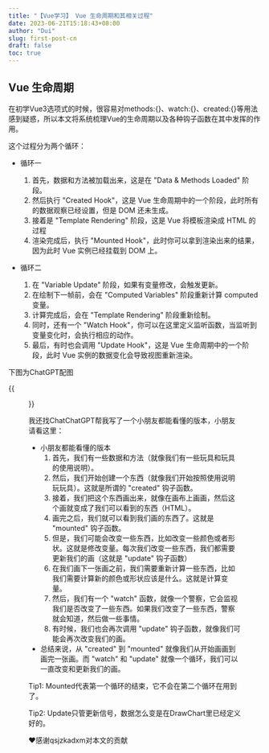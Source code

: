 ```yaml
---
title: "【Vue学习】 Vue 生命周期和其相关过程"
date: 2023-06-21T15:18:43+08:00
author: "Dui"
slug: first-post-cn
draft: false
toc: true
---
```


##  Vue 生命周期
在初学Vue3选项式的时候，很容易对methods:{}、watch:{}、created:{}等用法感到疑惑，所以本文将系统梳理Vue的生命周期以及各种钩子函数在其中发挥的作用。

这个过程分为两个循环：

- 循环一
  1. 首先，数据和方法被加载出来，这是在 "Data & Methods Loaded" 阶段。
  2. 然后执行 "Created Hook"，这是 Vue 生命周期中的一个阶段，此时所有的数据观察已经设置，但是 DOM 还未生成。
  3. 接着是 "Template Rendering" 阶段，这是 Vue 将模板渲染成 HTML 的过程
  4. 渲染完成后，执行 "Mounted Hook"，此时你可以拿到渲染出来的结果，因为此时 Vue 实例已经挂载到 DOM 上。


- 循环二
  1. 在 "Variable Update" 阶段，如果有变量修改，会触发更新。
  2. 在绘制下一帧前，会在 "Computed Variables" 阶段重新计算 computed 变量。
  3. 计算完成后，会在 "Template Rendering" 阶段重新绘制。
  4. 同时，还有一个 "Watch Hook"，你可以在这里定义监听函数，当监听到变量变化时，会执行相应的动作。
  5. 最后，有时也会调用 "Update Hook"，这是 Vue 生命周期中的一个阶段，此时 Vue 实例的数据变化会导致视图重新渲染。

下图为ChatGPT配图

{{<figure src="https://Sleepydui.github.io/image/vuelifecircle.png" caption="知识整理和博客更新流">}}

我还找ChatChatGPT帮我写了一个小朋友都能看懂的版本，小朋友请看这里：
- 小朋友都能看懂的版本
  1. 首先，我们有一些数据和方法（就像我们有一些玩具和玩具的使用说明）。
  2. 然后，我们开始创建一个东西（就像我们开始按照使用说明玩玩具）。这就是所谓的 "created" 钩子函数。
  3. 接着，我们把这个东西画出来，就像在画布上画画，然后这个画就变成了我们可以看到的东西（HTML）。
  4. 画完之后，我们就可以看到我们画的东西了。这就是 "mounted" 钩子函数。
  5. 但是，我们可能会改变一些东西，比如改变一些颜色或者形状。这就是修改变量。每次我们改变一些东西，我们都需要更新我们的画（这就是 "update" 钩子函数）
  6. 在我们画下一张画之前，我们需要重新计算一些东西，比如我们需要计算新的颜色或形状应该是什么。这就是计算变量。
  7. 然后，我们有一个 "watch" 函数，就像一个警察，它会监视我们是否改变了一些东西。如果我们改变了一些东西，警察就会知道，然后做一些事情。
  8. 有时候，我们也会再次调用 "update" 钩子函数，就像我们可能会再次改变我们的画。
- 总结来说，从 "created" 到 "mounted" 就像我们从开始画画到画完一张画。而 "watch" 和 "update" 就像一个循环，我们可以一直改变和更新我们的画。

Tip1: Mounted代表第一个循环的结束，它不会在第二个循环在用到了。

Tip2: Update只管更新信号，数据怎么变是在DrawChart里已经定义好的。

❤️感谢qsjzkadxm对本文的贡献